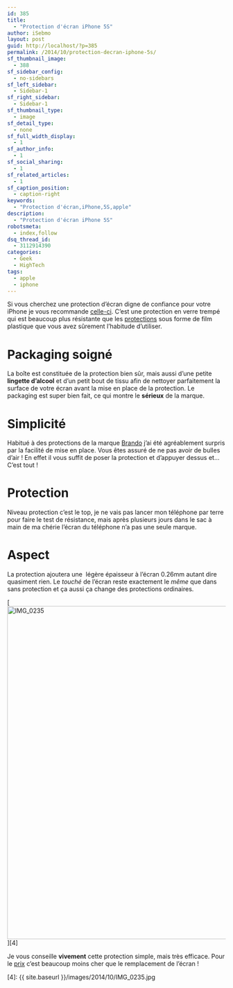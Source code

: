 ```yaml
---
id: 385
title:
  - "Protection d'écran iPhone 5S"
author: iSebmo
layout: post
guid: http://localhost/?p=385
permalink: /2014/10/protection-decran-iphone-5s/
sf_thumbnail_image:
  - 388
sf_sidebar_config:
  - no-sidebars
sf_left_sidebar:
  - Sidebar-1
sf_right_sidebar:
  - Sidebar-1
sf_thumbnail_type:
  - image
sf_detail_type:
  - none
sf_full_width_display:
  - 1
sf_author_info:
  - 1
sf_social_sharing:
  - 1
sf_related_articles:
  - 1
sf_caption_position:
  - caption-right
keywords:
  - "Protection d'écran,iPhone,5S,apple"
description:
  - "Protection d'écran iPhone 5S"
robotsmeta:
  - index,follow
dsq_thread_id:
  - 3112914390
categories:
  - Geek
  - HighTech
tags:
  - apple
  - iphone
---
```

Si vous cherchez une protection d’écran digne de confiance pour votre iPhone je vous recommande [celle-ci][1]. C’est une protection en verre trempé qui est beaucoup plus résistante que les [protections][2] sous forme de film plastique que vous avez sûrement l’habitude d’utiliser.

# Packaging soigné

La boîte est constituée de la protection bien sûr, mais aussi d’une petite **lingette d’alcool** et d’un petit bout de tissu afin de nettoyer parfaitement la surface de votre écran avant la mise en place de la protection. Le packaging est super bien fait, ce qui montre le **sérieux** de la marque.

# Simplicité

Habitué à des protections de la marque [Brando][3] j’ai été agréablement surpris par la facilité de mise en place. Vous êtes assuré de ne pas avoir de bulles d’air ! En effet il vous suffit de poser la protection et d’appuyer dessus et… C’est tout !

# Protection

Niveau protection c’est le top, je ne vais pas lancer mon téléphone par terre pour faire le test de résistance, mais après plusieurs jours dans le sac à main de ma chérie l’écran du téléphone n’a pas une seule marque.

# Aspect

La protection ajoutera une  légère épaisseur à l’écran 0.26mm autant dire quasiment rien. Le *touché* de l’écran reste exactement le *même* que dans sans protection et ça aussi ça change des protections ordinaires.

[<img class="alignleft size-full wp-image-387" src="{{ site.baseurl }}/images/2014/10/IMG_0235.jpg" alt="IMG_0235" width="1024" height="768" />][4]

Je vous conseille **vivement** cette protection simple, mais très efficace. Pour le [prix][1] c’est beaucoup moins cher que le remplacement de l’écran !

 [1]: http://www.amazon.fr/gp/product/B00HXSLQUK/ref=as_li_tl?ie=UTF8&camp=1642&creative=19458&creativeASIN=B00HXSLQUK&linkCode=as2&tag=tfadafr-21&linkId=C6VATXWGHVWCB5CO
 [2]: http://www.amazon.fr/gp/product/B00DV375YC/ref=as_li_tl?ie=UTF8&camp=1642&creative=19458&creativeASIN=B00DV375YC&linkCode=as2&tag=tfadafr-21&linkId=N3AMYTUYWQBEDDOX
 [3]: http://www.amazon.fr/gp/product/B009VUJF2Y/ref=as_li_tl?ie=UTF8&camp=1642&creative=19458&creativeASIN=B009VUJF2Y&linkCode=as2&tag=tfadafr-21&linkId=JCZMOJREAGWEGIE3
 [4]: {{ site.baseurl }}/images/2014/10/IMG_0235.jpg